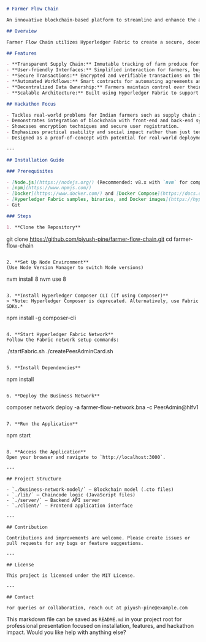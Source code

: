 ```markdown
# Farmer Flow Chain

An innovative blockchain-based platform to streamline and enhance the agricultural supply chain, empowering farmers, buyers, and stakeholders with trust, transparency, and efficiency.

## Overview

Farmer Flow Chain utilizes Hyperledger Fabric to create a secure, decentralized ledger that tracks the movement and provenance of agricultural products from farm to end consumer. This project was developed as a hackathon entry to solve pressing social and logistical challenges in Indian agriculture by leveraging blockchain technology.

## Features

- **Transparent Supply Chain:** Immutable tracking of farm produce for enhanced trust.
- **User-friendly Interfaces:** Simplified interaction for farmers, buyers, and regulators.
- **Secure Transactions:** Encrypted and verifiable transactions on the blockchain.
- **Automated Workflows:** Smart contracts for automating agreements and payments.
- **Decentralized Data Ownership:** Farmers maintain control over their data and produce information.
- **Scalable Architecture:** Built using Hyperledger Fabric to support growing transactions.

## Hackathon Focus

- Tackles real-world problems for Indian farmers such as supply chain inefficiencies and lack of fair pricing.
- Demonstrates integration of blockchain with front-end and back-end systems.
- Showcases encryption techniques and secure user registration.
- Emphasizes practical usability and social impact rather than just technical novelty.
- Designed as a proof-of-concept with potential for real-world deployment.

---

## Installation Guide

### Prerequisites

- [Node.js](https://nodejs.org/) (Recommended: v8.x with `nvm` for compatibility)
- [npm](https://www.npmjs.com/)
- [Docker](https://www.docker.com/) and [Docker Compose](https://docs.docker.com/compose/)
- [Hyperledger Fabric samples, binaries, and Docker images](https://hyperledger-fabric.readthedocs.io/en/release-2.2/install.html)
- Git

### Steps

1. **Clone the Repository**
   ```
   git clone https://github.com/piyush-pine/farmer-flow-chain.git
   cd farmer-flow-chain
   ```

2. **Set Up Node Environment**
   (Use Node Version Manager to switch Node versions)
   ```
   nvm install 8
   nvm use 8
   ```

3. **Install Hyperledger Composer CLI (If using Composer)**
   > *Note: Hyperledger Composer is deprecated. Alternatively, use Fabric SDKs.*
   ```
   npm install -g composer-cli
   ```

4. **Start Hyperledger Fabric Network**
   Follow the Fabric network setup commands:
   ```
   ./startFabric.sh
   ./createPeerAdminCard.sh
   ```

5. **Install Dependencies**
   ```
   npm install
   ```

6. **Deploy the Business Network**
   ```
   composer network deploy -a farmer-flow-network.bna -c PeerAdmin@hlfv1
   ```

7. **Run the Application**
   ```
   npm start
   ```

8. **Access the Application**
   Open your browser and navigate to `http://localhost:3000`.

---

## Project Structure

- `./business-network-model/` — Blockchain model (.cto files)
- `./lib/` — Chaincode logic (JavaScript files)
- `./server/` — Backend API server
- `./client/` — Frontend application interface

---

## Contribution

Contributions and improvements are welcome. Please create issues or pull requests for any bugs or feature suggestions.

---

## License

This project is licensed under the MIT License.

---

## Contact

For queries or collaboration, reach out at piyush-pine@example.com
```
This markdown file can be saved as `README.md` in your project root for professional presentation focused on installation, features, and hackathon impact. Would you like help with anything else?
